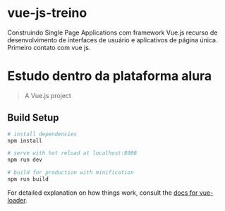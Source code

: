 # vue-js-treino

 Construindo Single Page Applications com framework Vue.js recurso de desenvolvimento de interfaces de usuário e aplicativos de página única. Primeiro contato com vue js.

 # Estudo dentro da plataforma alura

> A Vue.js project

## Build Setup

``` bash
# install dependencies
npm install

# serve with hot reload at localhost:8080
npm run dev

# build for production with minification
npm run build
```

For detailed explanation on how things work, consult the [docs for vue-loader](http://vuejs.github.io/vue-loader).

